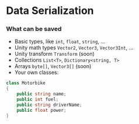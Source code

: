 # Data Serialization

### What can be saved

- Basic types, like `int`, `float`, `string`, ...
- Unity math types `Vector2`, `Vector3`, `Vector3Int`, ...
- Unity transform `Transform` (soon)
- Collections `List<T>`, `Dictionary<string, T>`
- Arrays `byte[]`, `Vector3[]` (soon)
- Your own classes:

```cs
class Motorbike
{
    public string name;
    public int fuel;
    public string driverName;
    public float power;
}
```